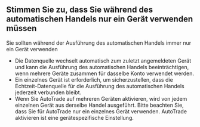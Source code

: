 ## Stimmen Sie zu, dass Sie während des automatischen Handels nur ein Gerät verwenden müssen

Sie sollten während der Ausführung des automatischen Handels immer nur ein Gerät verwenden
- Die Datenquelle wechselt automatisch zum zuletzt angemeldeten Gerät und kann die Ausführung des automatischen Handels beeinträchtigen, wenn mehrere Geräte zusammen für dasselbe Konto verwendet werden.
- Ein einzelnes Gerät ist erforderlich, um sicherzustellen, dass die Echtzeit-Datenquelle für die Ausführung des automatischen Handels jederzeit verbunden bleibt.
- Wenn Sie AutoTrade auf mehreren Geräten aktivieren, wird von jedem einzelnen Gerät aus derselbe Handel ausgeführt. Bitte beachten Sie, dass Sie für AutoTrade nur ein einzelnes Gerät verwenden. AutoTrade aktivieren ist eine gerätespezifische Einstellung.
